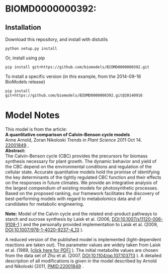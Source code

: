 # BIOMD0000000392: 

## Installation

Download this repository, and install with distutils

`python setup.py install`

Or, install using pip

`pip install git+https://github.com/biomodels/BIOMD0000000392.git`

To install a specific version (in this example, from the 2014-09-16 BioModels release)

`pip install git+https://github.com/biomodels/BIOMD0000000392.git@20140916`


# Model Notes


This model is from the article:  
**A quantitative comparison of Calvin–Benson cycle models**   
Anne Arnold, Zoran Nikoloski _Trends in Plant Science_ 2011 Oct 14.
[22001849](http://www.ncbi.nlm.nih.gov/pubmed/22001849) ,  
**Abstract:**   
The Calvin-Benson cycle (CBC) provides the precursors for biomass synthesis
necessary for plant growth. The dynamic behavior and yield of the CBC depend
on the environmental conditions and regulation of the cellular state. Accurate
quantitative models hold the promise of identifying the key determinants of
the tightly regulated CBC function and their effects on the responses in
future climates. We provide an integrative analysis of the largest compendium
of existing models for photosynthetic processes. Based on the proposed
ranking, our framework facilitates the discovery of best-performing models
with regard to metabolomics data and of candidates for metabolic engineering.

**Note:** Model of the Calvin cycle and the related end-product pathways to starch and sucrose synthesis by Laisk et al. (2006, [DOI:10.1007/s11120-006-9109-1](http://dx.doi.org/10.1007/s11120-006-9109-1) ) and the personally provided implementation to Laisk et al. (2009, [DOI:10.1007/978-1-4020-9237-4_13](http://dx.doi.org/10.1007/978-1-4020-9237-4_13) ). 

A reduced version of the published model is implemented (light-dependent
reactions are taken out). The parameter values are widely taken from Laisk et
al. (1989, [[click here for PDF]](http://www.jstor.org/stable/2410587) ). The
initial metabolite values are chosen from the data set of Zhu et al. (2007,
[DOI:10.1104/pp.107.103713](http:/dx.doi.org/10.1104/pp.107.103713) ). A
detailed description of all modifications is given in the model described by
Arnold and Nikoloski (2011,
[PMID:22001849](http://www.ncbi.nlm.nih.gov/pubmed/22001849) .



